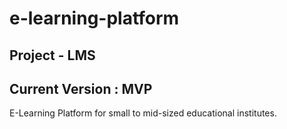# e-learning-platform
## Project - LMS 
## Current Version : MVP
E-Learning Platform for small to mid-sized educational institutes.
